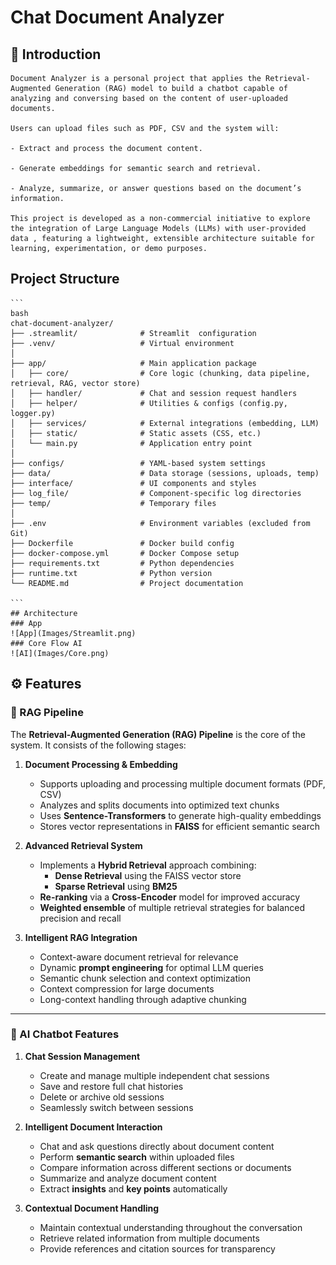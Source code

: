 
# Chat Document Analyzer 

## 🌟 Introduction

    Document Analyzer is a personal project that applies the Retrieval-Augmented Generation (RAG) model to build a chatbot capable of analyzing and conversing based on the content of user-uploaded documents.

    Users can upload files such as PDF, CSV and the system will:

    - Extract and process the document content.

    - Generate embeddings for semantic search and retrieval.

    - Analyze, summarize, or answer questions based on the document’s information.

    This project is developed as a non-commercial initiative to explore the integration of Large Language Models (LLMs) with user-provided data , featuring a lightweight, extensible architecture suitable for learning, experimentation, or demo purposes.

## Project Structure


    ```
    bash
    chat-document-analyzer/
    ├── .streamlit/              # Streamlit  configuration
    ├── .venv/                   # Virtual environment
    │
    ├── app/                     # Main application package
    │   ├── core/                # Core logic (chunking, data pipeline, retrieval, RAG, vector store)
    │   ├── handler/             # Chat and session request handlers
    │   ├── helper/              # Utilities & configs (config.py, logger.py)
    │   ├── services/            # External integrations (embedding, LLM)
    │   ├── static/              # Static assets (CSS, etc.)
    │   └── main.py              # Application entry point
    │
    ├── configs/                 # YAML-based system settings
    ├── data/                    # Data storage (sessions, uploads, temp)
    ├── interface/               # UI components and styles
    ├── log_file/                # Component-specific log directories
    ├── temp/                    # Temporary files
    │
    ├── .env                     # Environment variables (excluded from Git)
    ├── Dockerfile               # Docker build config
    ├── docker-compose.yml       # Docker Compose setup
    ├── requirements.txt         # Python dependencies
    ├── runtime.txt              # Python version
    └── README.md                # Project documentation

    ```
    ## Architecture
    ### App 
    ![App](Images/Streamlit.png)
    ### Core Flow AI
    ![AI](Images/Core.png)

## ⚙️ Features

### 🧠 RAG Pipeline
The **Retrieval-Augmented Generation (RAG) Pipeline** is the core of the system. It consists of the following stages:

1. **Document Processing & Embedding**
   - Supports uploading and processing multiple document formats (PDF, CSV)  
   - Analyzes and splits documents into optimized text chunks  
   - Uses **Sentence-Transformers** to generate high-quality embeddings  
   - Stores vector representations in **FAISS** for efficient semantic search  

2. **Advanced Retrieval System**
   - Implements a **Hybrid Retrieval** approach combining:  
     - **Dense Retrieval** using the FAISS vector store  
     - **Sparse Retrieval** using **BM25**  
   - **Re-ranking** via a **Cross-Encoder** model for improved accuracy  
   - **Weighted ensemble** of multiple retrieval strategies for balanced precision and recall  

3. **Intelligent RAG Integration**
   - Context-aware document retrieval for relevance  
   - Dynamic **prompt engineering** for optimal LLM queries  
   - Semantic chunk selection and context optimization  
   - Context compression for large documents  
   - Long-context handling through adaptive chunking  

---

### 🤖 AI Chatbot Features

1. **Chat Session Management**
   - Create and manage multiple independent chat sessions  
   - Save and restore full chat histories  
   - Delete or archive old sessions  
   - Seamlessly switch between sessions  

2. **Intelligent Document Interaction**
   - Chat and ask questions directly about document content  
   - Perform **semantic search** within uploaded files  
   - Compare information across different sections or documents  
   - Summarize and analyze document content  
   - Extract **insights** and **key points** automatically  

3. **Contextual Document Handling**
   - Maintain contextual understanding throughout the conversation  
   - Retrieve related information from multiple documents  
   - Provide references and citation sources for transparency  
